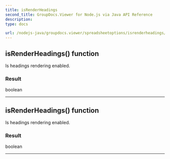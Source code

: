 ```yaml
---
title: isRenderHeadings
second_title: GroupDocs.Viewer for Node.js via Java API Reference
description: 
type: docs

url: /nodejs-java/groupdocs.viewer/spreadsheetoptions/isrenderheadings/
---
```


## isRenderHeadings()  function
Is headings rendering enabled.

### Result
boolean


---


## isRenderHeadings()  function
Is headings rendering enabled.

### Result
boolean


---



